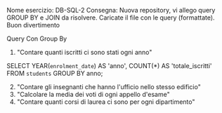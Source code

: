 Nome esercizio: DB-SQL-2
Consegna:
Nuova repository, vi allego query GROUP BY e JOIN da risolvere.
Caricate il file con le query (formattate).
Buon divertimento


Query Con Group By 

1) "Contare quanti iscritti ci sono stati ogni anno"

SELECT YEAR(`enrolment_date`) AS 'anno',
COUNT(*) AS 'totale_iscritti'
FROM
    `students`
GROUP BY anno;

2. "Contare gli insegnanti che hanno l'ufficio nello stesso edificio"
3. "Calcolare la media dei voti di ogni appello d'esame"
4. "Contare quanti corsi di laurea ci sono per ogni dipartimento"